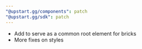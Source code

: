 ```yaml
---
"@upstart.gg/components": patch
"@upstart.gg/sdk": patch
---
```


- Add <BrickRoot /> to serve as a common root element for bricks
- More fixes on styles
